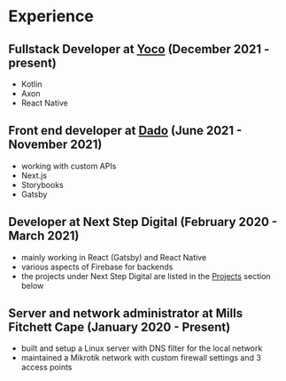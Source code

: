 # Experience

## Fullstack Developer at [Yoco](yoco.com) (December 2021 - present)

- Kotlin
- Axon
- React Native

## Front end developer at [Dado](www.dado.team) (June 2021 - November 2021)

- working with custom APIs
- Next.js
- Storybooks
- Gatsby

## Developer at Next Step Digital (February 2020 - March 2021)

- mainly working in React (Gatsby) and React Native
- various aspects of Firebase for backends
- the projects under Next Step Digital are listed in the [Projects](#projects) section below

## Server and network administrator at Mills Fitchett Cape (January 2020 - Present)

- built and setup a Linux server with DNS filter for the local network
- maintained a Mikrotik network with custom firewall settings and 3 access points
